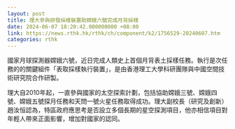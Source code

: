 ```yaml
---
layout: post
title: 理大參與研發採樣裝置助嫦娥六號完成月背採樣
date: 2024-06-07 18:20:42.000000000 +08:00
link: https://news.rthk.hk/rthk/ch/component/k2/1756529-20240607.htm
categories: rthk
---
```


國家月球探測器嫦娥六號，近日完成人類史上首個月背表土採樣任務。執行是次任務的的關鍵組件「表取採樣執行裝置」，是由香港理工大學科研團隊與中國空間技術研究院合作研製。

理大自2010年起，一直參與國家的太空探索計劃，包括協助嫦娥三號、嫦娥四號、嫦娥五號探月任務和天問一號火星任務取得成功。理大副校長（研究及創新）趙汝恒認為，特區政府應思考是否設立多個長期的星空探測項目，他亦相信項目對年輕人帶來正面影響，增加對國家的認同。

